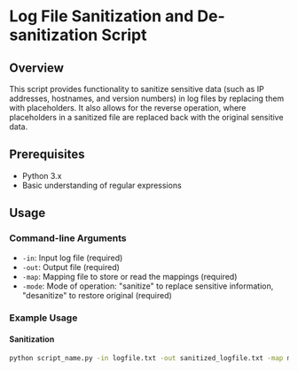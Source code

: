 # Log File Sanitization and De-sanitization Script

## Overview
This script provides functionality to sanitize sensitive data (such as IP addresses, hostnames, and version numbers) in log files by replacing them with placeholders. It also allows for the reverse operation, where placeholders in a sanitized file are replaced back with the original sensitive data.

## Prerequisites
- Python 3.x
- Basic understanding of regular expressions

## Usage

### Command-line Arguments
- `-in`: Input log file (required)
- `-out`: Output file (required)
- `-map`: Mapping file to store or read the mappings (required)
- `-mode`: Mode of operation: "sanitize" to replace sensitive information, "desanitize" to restore original (required)

### Example Usage

#### Sanitization

```bash
python script_name.py -in logfile.txt -out sanitized_logfile.txt -map mappingfile.json -mode sanitize
